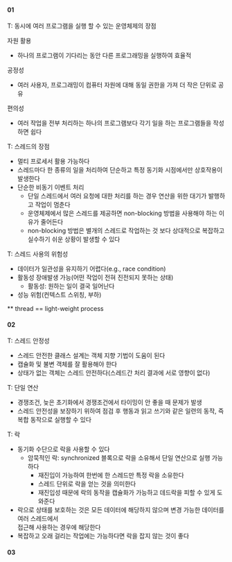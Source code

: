 #### 01
T: 동시에 여러 프로그램을 실행 할 수 있는 운영체제의 장점  

자원 활용  
- 하나의 프로그램이 기다리는 동안 다른 프로그래밍을 실행하여 효율적    

공정성  
- 여러 사용자, 프로그래밍이 컴퓨터 자원에 대해 동일 권한을 가져 더 작은 단위로 공유  

편의성  
- 여러 작업을 전부 처리하는 하나의 프로그램보다 각기 일을 하는 프로그램들을 작성하면 쉽다

T: 스레드의 장점  
- 멀티 프로세서 활용 가능하다  
- 스레드마다 한 종류의 일을 처리하여 단순하고 특정 동기화 시점에서만 상호작용이 발생한다  
- 단순한 비동기 이벤트 처리
  - 단일 스레드에서 여러 요청에 대한 처리를 하는 경우 연산을 위한 대기가 발행하고 작업이 멈춘다
  - 운영체제에서 많은 스레드를 제공하면 non-blocking 방법을 사용해야 하는 이유가 줄어든다
  - non-blocking 방법은 별개의 스레드로 작업하는 것 보다 상대적으로 복잡하고 실수하기 쉬운 상황이 발생할 수 있다
  
T: 스레드 사용의 위험성  
- 데이터가 일관성을 유지하기 어렵다(e.g., race condition)  
- 활동성 장애발생 가능(어떤 작업이 전혀 진전되지 못하는 상태)
  - 활동성: 원하는 일이 결국 일어난다  
- 성능 위험(컨텍스트 스위칭, 부하)  


** thread == light-weight process
#### 02
T: 스레드 안정성  
- 스레드 안전한 클래스 설계는 객체 지향 기법이 도움이 된다  
- 캡슐화 및 불변 객체를 잘 활용해야 한다
- 상태가 없는 객체는 스레드 안전하다(스레드간 처리 결과에 서로 영향이 없다)

T: 단일 연산  
- 경쟁조건, 늦은 초기화에서 경쟁조건에서 타이밍이 안 좋을 때 문제가 발생
- 스레드 안전성을 보장하기 위하여 점검 후 행동과 읽고 쓰기와 같은 일련의 동작, 즉 복합 동작으로 실행할 수 있다

T: 락
- 동기화 수단으로 락을 사용할 수 있다  
  - 암묵적인 락: synchronized 블록으로 락을 소유해서 단일 연산으로 실행 가능하다
    - 재진입이 가능하여 한번에 한 스레드만 특정 락을 소유한다
    - 스레드 단위로 락을 얻는 것을 의미한다
    - 재진입성 때문에 락의 동작을 캡슐화가 가능하고 데드락을 피할 수 있게 도와준다
- 락으로 상태를 보호하는 것은 모든 데이터에 해당하지 않으며 변경 가능한 데이터를 여러 스레드에서  
  접근해 사용하는 경우에 해당한다
- 복잡하고 오래 걸리는 작업에는 가능하다면 락을 잡지 않는 것이 좋다
#### 03
